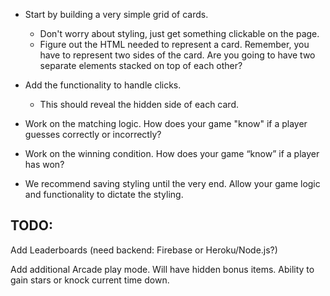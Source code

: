 - Start by building a very simple grid of cards.
   - Don't worry about styling, just get something clickable on the page.
   - Figure out the HTML needed to represent a card. Remember, you have to represent two sides of the card. Are you going to have two separate elements stacked on top of each other?

- Add the functionality to handle clicks.
    - This should reveal the hidden side of each card.

- Work on the matching logic. How does your game "know" if a player guesses correctly or incorrectly?

- Work on the winning condition. How does your game “know” if a player has won?

- We recommend saving styling until the very end. Allow your game logic and functionality to dictate the styling.

## TODO:

Add Leaderboards (need backend: Firebase or Heroku/Node.js?)

Add additional Arcade play mode. Will have hidden bonus items. Ability to gain stars or knock current time down.